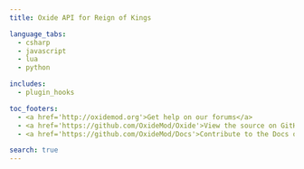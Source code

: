 ```yaml
---
title: Oxide API for Reign of Kings

language_tabs:
  - csharp
  - javascript
  - lua
  - python

includes:
  - plugin_hooks

toc_footers:
  - <a href='http://oxidemod.org'>Get help on our forums</a>
  - <a href='https://github.com/OxideMod/Oxide'>View the source on GitHub</a>
  - <a href='https://github.com/OxideMod/Docs'>Contribute to the Docs on GitHub</a>

search: true
---
```

